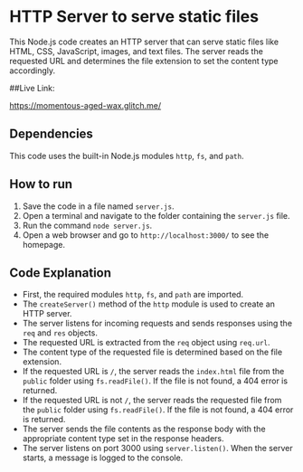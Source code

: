 # HTTP Server to serve static files

This Node.js code creates an HTTP server that can serve static files like HTML, CSS, JavaScript, images, and text files. The server reads the requested URL and determines the file extension to set the content type accordingly.

##Live Link:

https://momentous-aged-wax.glitch.me/

## Dependencies

This code uses the built-in Node.js modules `http`, `fs`, and `path`. 

## How to run

1. Save the code in a file named `server.js`.
2. Open a terminal and navigate to the folder containing the `server.js` file.
3. Run the command `node server.js`.
4. Open a web browser and go to `http://localhost:3000/` to see the homepage.

## Code Explanation

- First, the required modules `http`, `fs`, and `path` are imported.
- The `createServer()` method of the `http` module is used to create an HTTP server.
- The server listens for incoming requests and sends responses using the `req` and `res` objects.
- The requested URL is extracted from the `req` object using `req.url`.
- The content type of the requested file is determined based on the file extension.
- If the requested URL is `/`, the server reads the `index.html` file from the `public` folder using `fs.readFile()`. If the file is not found, a 404 error is returned.
- If the requested URL is not `/`, the server reads the requested file from the `public` folder using `fs.readFile()`. If the file is not found, a 404 error is returned.
- The server sends the file contents as the response body with the appropriate content type set in the response headers.
- The server listens on port 3000 using `server.listen()`. When the server starts, a message is logged to the console.

